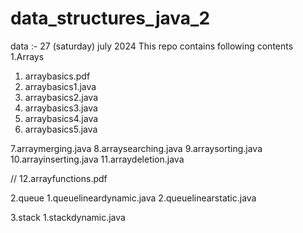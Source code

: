 # data_structures_java_2
data :- 27 (saturday) july 2024
This repo contains following contents 
1.Arrays
  1. arraybasics.pdf
  2. arraybasics1.java
  3. arraybasics2.java
  4. arraybasics3.java
  5. arraybasics4.java
  6. arraybasics5.java

  7.arraymerging.java
  8.arraysearching.java
  9.arraysorting.java
  10.arrayinserting.java
  11.arraydeletion.java

 // 12.arrayfunctions.pdf

2.queue
  1.queuelineardynamic.java
  2.queuelinearstatic.java
     
3.stack
  1.stackdynamic.java
